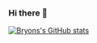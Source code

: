 ### Hi there 👋
[![Bryons's GitHub stats](https://github-readme-stats.vercel.app/api?username=beelarr)](https://github.com/anuraghazra/github-readme-stats)


<!--
**beelarr/beelarr** is a ✨ _special_ ✨ repository because its `README.md` (this file) appears on your GitHub profile.

Here are some ideas to get you started:

- 🔭 I’m currently working on ...
- 🌱 I’m currently learning ...
- 👯 I’m looking to collaborate on ...
- 🤔 I’m looking for help with ...
- 💬 Ask me about ...
- 📫 How to reach me: ...
- 😄 Pronouns: ...
- ⚡ Fun fact: ...
-->
